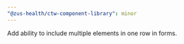 ```yaml
---
"@zus-health/ctw-component-library": minor
---
```


Add ability to include multiple elements in one row in forms.
